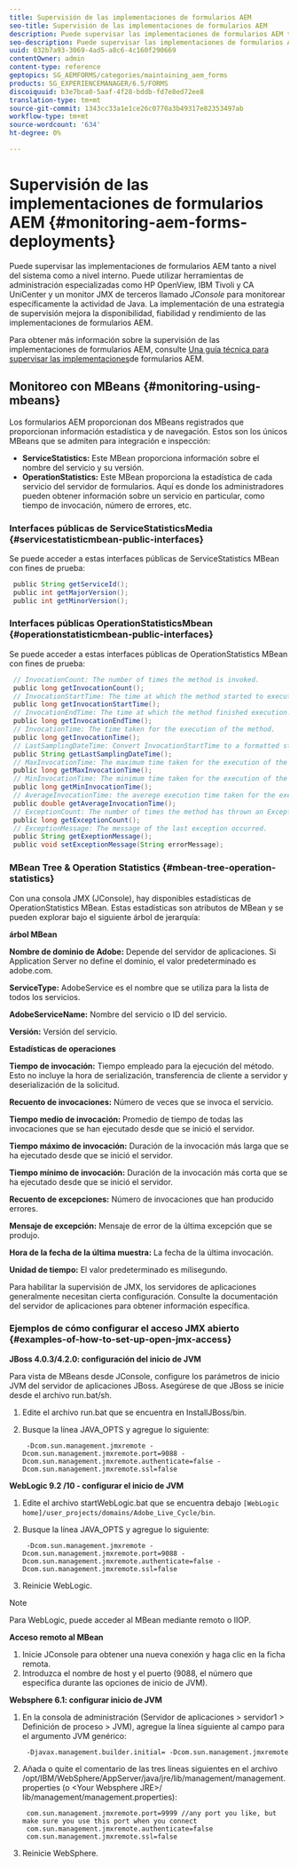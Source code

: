 ```yaml
---
title: Supervisión de las implementaciones de formularios AEM
seo-title: Supervisión de las implementaciones de formularios AEM
description: Puede supervisar las implementaciones de formularios AEM tanto a nivel del sistema como a nivel interno. Obtenga más información sobre la supervisión de las implementaciones de formularios AEM desde este documento.
seo-description: Puede supervisar las implementaciones de formularios AEM tanto a nivel del sistema como a nivel interno. Obtenga más información sobre la supervisión de las implementaciones de formularios AEM desde este documento.
uuid: 032b7a93-3069-4ad5-a8c6-4c160f290669
contentOwner: admin
content-type: reference
geptopics: SG_AEMFORMS/categories/maintaining_aem_forms
products: SG_EXPERIENCEMANAGER/6.5/FORMS
discoiquuid: b3e7bca0-5aaf-4f28-bddb-fd7e8ed72ee8
translation-type: tm+mt
source-git-commit: 1343cc33a1e1ce26c0770a3b49317e82353497ab
workflow-type: tm+mt
source-wordcount: '634'
ht-degree: 0%

---
```



# Supervisión de las implementaciones de formularios AEM {#monitoring-aem-forms-deployments}

Puede supervisar las implementaciones de formularios AEM tanto a nivel del sistema como a nivel interno. Puede utilizar herramientas de administración especializadas como HP OpenView, IBM Tivoli y CA UniCenter y un monitor JMX de terceros llamado *JConsole* para monitorear específicamente la actividad de Java. La implementación de una estrategia de supervisión mejora la disponibilidad, fiabilidad y rendimiento de las implementaciones de formularios AEM.

Para obtener más información sobre la supervisión de las implementaciones de formularios AEM, consulte [Una guía técnica para supervisar las implementaciones](https://www.adobe.com/devnet/livecycle/pdfs/lc_monitoring_wp_ue.pdf)de formularios AEM.

## Monitoreo con MBeans {#monitoring-using-mbeans}

Los formularios AEM proporcionan dos MBeans registrados que proporcionan información estadística y de navegación. Estos son los únicos MBeans que se admiten para integración e inspección:

* **ServiceStatistics:** Este MBean proporciona información sobre el nombre del servicio y su versión.
* **OperationStatistics:** Este MBean proporciona la estadística de cada servicio del servidor de formularios. Aquí es donde los administradores pueden obtener información sobre un servicio en particular, como tiempo de invocación, número de errores, etc.

### Interfaces públicas de ServiceStatisticsMedia {#servicestatisticmbean-public-interfaces}

Se puede acceder a estas interfaces públicas de ServiceStatistics MBean con fines de prueba:

```java
 public String getServiceId();
 public int getMajorVersion();
 public int getMinorVersion();
```

### Interfaces públicas OperationStatisticsMbean {#operationstatisticmbean-public-interfaces}

Se puede acceder a estas interfaces públicas de OperationStatistics MBean con fines de prueba:

```java
 // InvocationCount: The number of times the method is invoked.
 public long getInvocationCount();
 // InvocationStartTime: The time at which the method started to execute.
 public long getInvocationStartTime();
 // InvocationEndTime: The time at which the method finished execution.
 public long getInvocationEndTime();
 // InvocationTime: The time taken for the execution of the method.
 public long getInvocationTime();
 // LastSamplingDateTime: Convert InvocationStartTime to a formatted string
 public String getLastSamplingDateTime();
 // MaxInvocationTime: The maximum time taken for the execution of the method.
 public long getMaxInvocationTime();
 // MinInvocationTime: The minimum time taken for the execution of the method.
 public long getMinInvocationTime();
 // AverageInvocationTime: the averege execution time taken for the execution of the method.
 public double getAverageInvocationTime();
 // ExceptionCount: The number of times the method has thrown an Exception.
 public long getExceptionCount();
 // ExceptionMessage: The message of the last exception occurred.
 public String getExeptionMessage();
 public void setExceptionMessage(String errorMessage);
```

### MBean Tree &amp; Operation Statistics {#mbean-tree-operation-statistics}

Con una consola JMX (JConsole), hay disponibles estadísticas de OperationStatistics MBean. Estas estadísticas son atributos de MBean y se pueden explorar bajo el siguiente árbol de jerarquía:

**árbol MBean**

**Nombre de dominio de Adobe:** Depende del servidor de aplicaciones. Si Application Server no define el dominio, el valor predeterminado es adobe.com.

**ServiceType:** AdobeService es el nombre que se utiliza para la lista de todos los servicios.

**AdobeServiceName:** Nombre del servicio o ID del servicio.

**Versión:** Versión del servicio.

**Estadísticas de operaciones**

**Tiempo de invocación:** Tiempo empleado para la ejecución del método. Esto no incluye la hora de serialización, transferencia de cliente a servidor y deserialización de la solicitud.

**Recuento de invocaciones:** Número de veces que se invoca el servicio.

**Tiempo medio de invocación:** Promedio de tiempo de todas las invocaciones que se han ejecutado desde que se inició el servidor.

**Tiempo máximo de invocación:** Duración de la invocación más larga que se ha ejecutado desde que se inició el servidor.

**Tiempo mínimo de invocación:** Duración de la invocación más corta que se ha ejecutado desde que se inició el servidor.

**Recuento de excepciones:** Número de invocaciones que han producido errores.

**Mensaje de excepción:** Mensaje de error de la última excepción que se produjo.

**Hora de la fecha de la última muestra:** La fecha de la última invocación.

**Unidad de tiempo:** El valor predeterminado es milisegundo.

Para habilitar la supervisión de JMX, los servidores de aplicaciones generalmente necesitan cierta configuración. Consulte la documentación del servidor de aplicaciones para obtener información específica.

### Ejemplos de cómo configurar el acceso JMX abierto {#examples-of-how-to-set-up-open-jmx-access}

**JBoss 4.0.3/4.2.0: configuración del inicio de JVM**

Para vista de MBeans desde JConsole, configure los parámetros de inicio JVM del servidor de aplicaciones JBoss. Asegúrese de que JBoss se inicie desde el archivo run.bat/sh.

1. Edite el archivo run.bat que se encuentra en InstallJBoss/bin.
1. Busque la línea JAVA_OPTS y agregue lo siguiente:

   ```shell
    -Dcom.sun.management.jmxremote -Dcom.sun.management.jmxremote.port=9088 -Dcom.sun.management.jmxremote.authenticate=false -Dcom.sun.management.jmxremote.ssl=false
   ```

**WebLogic 9.2 /10 - configurar el inicio de JVM**

1. Edite el archivo startWebLogic.bat que se encuentra debajo `[WebLogic home]/user_projects/domains/Adobe_Live_Cycle/bin`.
1. Busque la línea JAVA_OPTS y agregue lo siguiente:

   ```shell
    -Dcom.sun.management.jmxremote -Dcom.sun.management.jmxremote.port=9088 -Dcom.sun.management.jmxremote.authenticate=false -Dcom.sun.management.jmxremote.ssl=false
   ```

1. Reinicie WebLogic.

>[!NOTE]
>
>Para WebLogic, puede acceder al MBean mediante remoto o IIOP.

**Acceso remoto al MBean**

1. Inicie JConsole para obtener una nueva conexión y haga clic en la ficha remota.
1. Introduzca el nombre de host y el puerto (9088, el número que especifica durante las opciones de inicio de JVM).

**Websphere 6.1: configurar inicio de JVM**

1. En la consola de administración (Servidor de aplicaciones > servidor1 > Definición de proceso > JVM), agregue la línea siguiente al campo para el argumento JVM genérico:

   ```shell
    -Djavax.management.builder.initial= -Dcom.sun.management.jmxremote
   ```

1. Añada o quite el comentario de las tres líneas siguientes en el archivo /opt/IBM/WebSphere/AppServer/java/jre/lib/management/management.properties (o &lt;Your Websphere JRE>/ lib/management/management.properties):

   ```shell
    com.sun.management.jmxremote.port=9999 //any port you like, but make sure you use this port when you connect
    com.sun.management.jmxremote.authenticate=false
    com.sun.management.jmxremote.ssl=false
   ```

1. Reinicie WebSphere.

